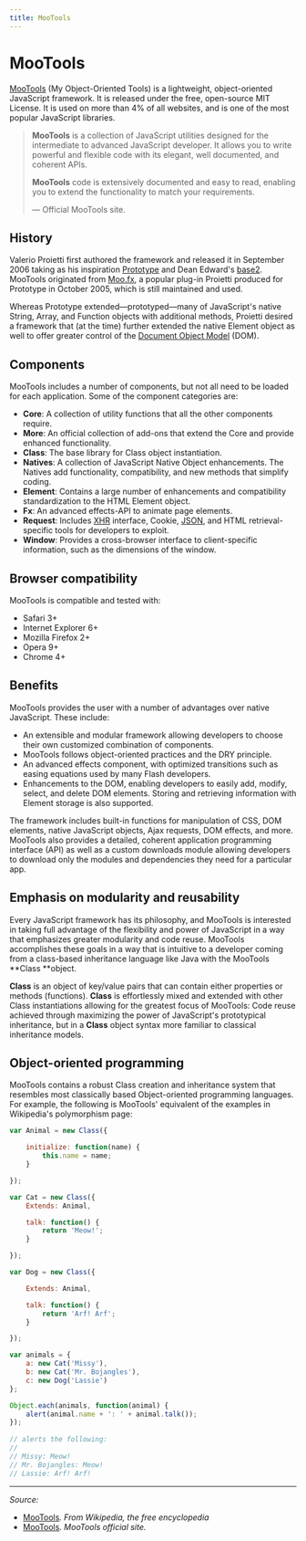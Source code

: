 ```yaml
---
title: MooTools
---
```


# MooTools

[MooTools](http://mootools.net/) (My Object-Oriented Tools) is a lightweight, object-oriented JavaScript framework. It is released under the free, open-source MIT License. It is used on more than 4% of all websites, and is one of the most popular JavaScript libraries.

> **MooTools** is a collection of JavaScript utilities designed for the intermediate to advanced JavaScript developer. It allows you to write powerful and flexible code with its elegant, well documented, and coherent APIs.
> 
> **MooTools** code is extensively documented and easy to read, enabling you to extend the functionality to match your requirements.
>
> — Official MooTools site.

## History

Valerio Proietti first authored the framework and released it in September 2006 taking as his inspiration [Prototype](/glossary/PROTOTYPE.md) and Dean Edward's [base2](http://code.google.com/p/base2/). MooTools originated from [Moo.fx](https://en.wikipedia.org/wiki/Moo.fx), a popular plug-in Proietti produced for Prototype in October 2005, which is still maintained and used.

Whereas Prototype extended—prototyped—many of JavaScript's native String, Array, and Function objects with additional methods, Proietti desired a framework that (at the time) further extended the native Element object as well to offer greater control of the [Document Object Model](/glossary/DOM.md) (DOM).

## Components

MooTools includes a number of components, but not all need to be loaded for each application. Some of the component categories are:

- **Core**: A collection of utility functions that all the other components require.
- **More**: An official collection of add-ons that extend the Core and provide enhanced functionality.
- **Class**: The base library for Class object instantiation.
- **Natives**: A collection of JavaScript Native Object enhancements. The Natives add functionality, compatibility, and new methods that simplify coding.
- **Element**: Contains a large number of enhancements and compatibility standardization to the HTML Element object.
- **Fx**: An advanced effects-API to animate page elements.
- **Request**: Includes [XHR](/glossary/XHR.md) interface, Cookie, [JSON](/glossary/JSON.md), and HTML retrieval-specific tools for developers to exploit.
- **Window**: Provides a cross-browser interface to client-specific information, such as the dimensions of the window.

## Browser compatibility

MooTools is compatible and tested with:

- Safari 3+
- Internet Explorer 6+
- Mozilla Firefox 2+
- Opera 9+
- Chrome 4+

## Benefits

MooTools provides the user with a number of advantages over native JavaScript. These include:

- An extensible and modular framework allowing developers to choose their own customized combination of components.
- MooTools follows object-oriented practices and the DRY principle.
- An advanced effects component, with optimized transitions such as easing equations used by many Flash developers.
- Enhancements to the DOM, enabling developers to easily add, modify, select, and delete DOM elements. Storing and retrieving information with Element storage is also supported.

The framework includes built-in functions for manipulation of CSS, DOM elements, native JavaScript objects, Ajax requests, DOM effects, and more. MooTools also provides a detailed, coherent application programming interface (API) as well as a custom downloads module allowing developers to download only the modules and dependencies they need for a particular app.

## Emphasis on modularity and reusability

Every JavaScript framework has its philosophy, and MooTools is interested in taking full advantage of the flexibility and power of JavaScript in a way that emphasizes greater modularity and code reuse. MooTools accomplishes these goals in a way that is intuitive to a developer coming from a class-based inheritance language like Java with the MooTools **Class **object.

**Class** is an object of key/value pairs that can contain either properties or methods (functions). **Class** is effortlessly mixed and extended with other Class instantiations allowing for the greatest focus of MooTools: Code reuse achieved through maximizing the power of JavaScript's prototypical inheritance, but in a **Class** object syntax more familiar to classical inheritance models.

## Object-oriented programming

MooTools contains a robust Class creation and inheritance system that resembles most classically based Object-oriented programming languages. For example, the following is MooTools' equivalent of the examples in Wikipedia's polymorphism page:

```js
var Animal = new Class({

    initialize: function(name) {
        this.name = name;
    }

});

var Cat = new Class({
    Extends: Animal,

    talk: function() {
        return 'Meow!';
    }

});

var Dog = new Class({

    Extends: Animal,

    talk: function() {
        return 'Arf! Arf';
    }

});

var animals = {
    a: new Cat('Missy'),
    b: new Cat('Mr. Bojangles'),
    c: new Dog('Lassie')
};

Object.each(animals, function(animal) {
    alert(animal.name + ': ' + animal.talk());
});
 
// alerts the following:
//
// Missy: Meow!
// Mr. Bojangles: Meow!
// Lassie: Arf! Arf!
```

----------
*Source:*

- [MooTools](https://en.wikipedia.org/wiki/MooTools)*. From Wikipedia, the free encyclopedia*
- [MooTools](http://mootools.net/)*. MooTools official site.*

